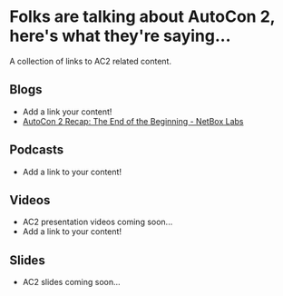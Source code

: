# Folks are talking about AutoCon 2, here's what they're saying...

A collection of links to AC2 related content.

## Blogs
- Add a link your content!
- [AutoCon 2 Recap: The End of the Beginning - NetBox Labs](https://netboxlabs.com/blog/autocon2-recap/)

## Podcasts
- Add a link to your content!

## Videos
- AC2 presentation videos coming soon...
- Add a link to your content!

## Slides
- AC2 slides coming soon...
